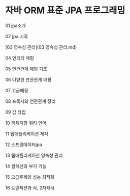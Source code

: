 # 자바 ORM 표준 JPA 프로그래밍

01 jpa소개

02 jpa 시작

[03 영속성 관리](03 영속성 관리.md) 

04 엔티티 매핑

05 연관관계 매핑 기초

06 다양한 연관관계 매핑

07 고급매핑

08 프록시와 연관관계 정리

09 값 타입

10 객체지향 쿼리 언어

11 웹애플리케이션 제작

12 스프링데이터jpa

13 웹애플리케이션 영속성 관리

14 컬렉션과 부가 기능

15 고급주제와 성능 최적화

16 트랜잭션과 락, 2차캐시